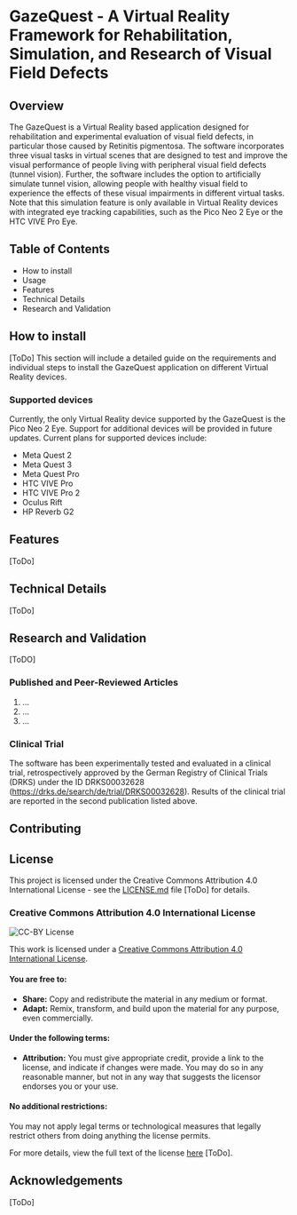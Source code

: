 # GazeQuest - A Virtual Reality Framework for Rehabilitation, Simulation, and Research of Visual Field Defects

## Overview

The GazeQuest is a Virtual Reality based application designed for rehabilitation and experimental evaluation of visual field defects, in particular those caused by Retinitis pigmentosa. The software incorporates three visual tasks in virtual scenes that are designed to test and improve the visual performance of people living with peripheral visual field defects (tunnel vision). Further, the software includes the option to artificially simulate tunnel vision, allowing people with healthy visual field to experience the effects of these visual impairments in different virtual tasks. Note that this simulation feature is only available in Virtual Reality devices with integrated eye tracking capabilities, such as the Pico Neo 2 Eye or the HTC VIVE Pro Eye.

## Table of Contents

- How to install
- Usage
- Features
- Technical Details
- Research and Validation

## How to install

[ToDo] This section will include a detailed guide on the requirements and individual steps to install the GazeQuest application on different Virtual Reality devices.

### Supported devices

Currently, the only Virtual Reality device supported by the GazeQuest is the Pico Neo 2 Eye. Support for additional devices will be provided in future updates. Current plans for supported devices include:
- Meta Quest 2
- Meta Quest 3
- Meta Quest Pro
- HTC VIVE Pro
- HTC VIVE Pro 2
- Oculus Rift
- HP Reverb G2

## Features

[ToDo]

## Technical Details

[ToDo]

## Research and Validation

[ToDO]

### Published and Peer-Reviewed Articles

1. ...
2. ...
3. ...

### Clinical Trial

The software has been experimentally tested and evaluated in a clinical trial, retrospectively approved by the German Registry of Clinical Trials (DRKS) under the ID DRKS00032628 (https://drks.de/search/de/trial/DRKS00032628). Results of the clinical trial are reported in the second publication listed above.

## Contributing

## License

This project is licensed under the Creative Commons Attribution 4.0 International License - see the [LICENSE.md](LICENSE.md) file [ToDo] for details.

### Creative Commons Attribution 4.0 International License

![CC-BY License](https://i.creativecommons.org/l/by/4.0/88x31.png)

This work is licensed under a [Creative Commons Attribution 4.0 International License](http://creativecommons.org/licenses/by/4.0/).

#### You are free to:

- **Share:** Copy and redistribute the material in any medium or format.
- **Adapt:** Remix, transform, and build upon the material for any purpose, even commercially.

#### Under the following terms:

- **Attribution:** You must give appropriate credit, provide a link to the license, and indicate if changes were made. You may do so in any reasonable manner, but not in any way that suggests the licensor endorses you or your use.

#### No additional restrictions:

You may not apply legal terms or technological measures that legally restrict others from doing anything the license permits.

For more details, view the full text of the license [here](LICENSE.md) [ToDo].

## Acknowledgements

[ToDo]
